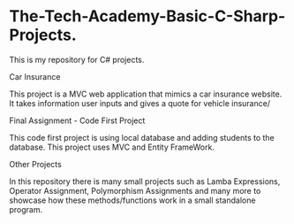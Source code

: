 # The-Tech-Academy-Basic-C-Sharp-Projects.

This is my repository for C# projects.


Car Insurance 

This project is a MVC web application that mimics a car insurance website. It takes information user inputs and gives a quote for vehicle insurance/


Final Assignment - Code First Project

This code first project is using local database and adding students to the database. This project uses MVC and Entity FrameWork.


Other Projects

In this repository there is many small projects such as Lamba Expressions, Operator Assignment, Polymorphism Assignments and many more to showcase how these methods/functions work in a small standalone program.
